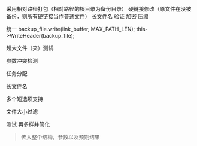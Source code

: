 采用相对路径打包（相对路径的根目录为备份目录）
硬链接修改（原文件在没被备份，则所有硬链接当作普通文件）
长文件名
验证
加密
压缩

统一
backup_file.write(link_buffer, MAX_PATH_LEN);
this->WriteHeader(backup_file);

超大文件（夹）测试

参数冲突检测

任务分配

长文件名

多个短选项支持

文件大小过滤

测试 再多样并简化
> 传入整个结构，参数以及预期结果